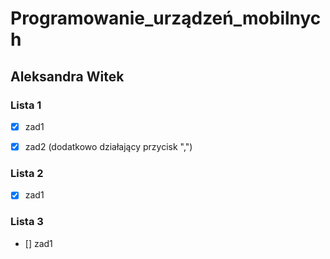 # Programowanie_urządzeń_mobilnych

## Aleksandra Witek
 
### Lista 1
 
 - [x] zad1 <br />
 
 - [x] zad2 (dodatkowo działający przycisk ",") 

### Lista 2

- [x] zad1 

### Lista 3

- [] zad1 
 
